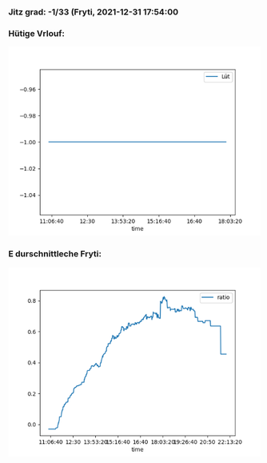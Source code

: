 ### Jitz grad: -1/33 (Fryti, 2021-12-31 17:54:00

### Hütige Vrlouf:
![Graph](Today.png)

### E durschnittleche Fryti:
![Graph](Fryti.png)